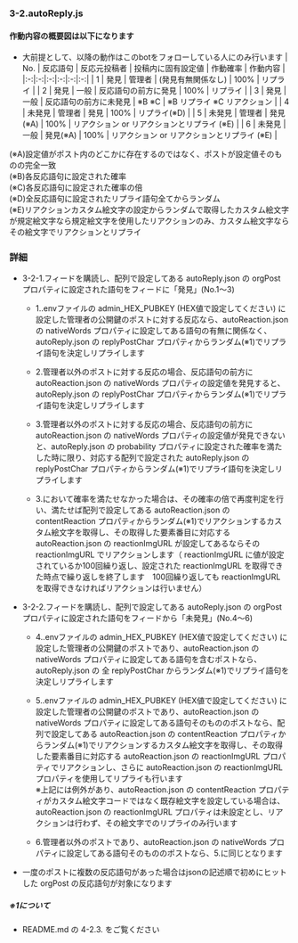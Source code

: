 ### 3-2.autoReply.js

#### 作動内容の概要図は以下になります

- 大前提として、以降の動作はこのbotをフォローしている人にのみ行います
| No. | 反応語句 | 反応元投稿者 | 投稿内に固有設定値 | 作動確率 | 作動内容 |
|:-:|:-:|:-:|:-:|:-:|:-:|
| 1 | 発見 | 管理者 | (発見有無関係なし) | 100% | リプライ |
| 2 | 発見 | 一般 | 反応語句の前方に発見 | 100% | リプライ |
| 3 | 発見 | 一般 | 反応語句の前方に未発見 | ※B ※C | ※B リプライ  ※C リアクション |
| 4 | 未発見 | 管理者 | 発見 | 100% | リプライ(※D) |
| 5 | 未発見 | 管理者 | 発見(※A) | 100% | リアクション or リアクションとリプライ (※E) |
| 6 | 未発見 | 一般 | 発見(※A) | 100% | リアクション or リアクションとリプライ (※E) |

(※A)設定値がポスト内のどこかに存在するのではなく、ポストが設定値そのものの完全一致  
(※B)各反応語句に設定された確率  
(※C)各反応語句に設定された確率の倍  
(※D)全反応語句に設定されたリプライ語句全てからランダム  
(※E)リアクションカスタム絵文字の設定からランダムで取得したカスタム絵文字が規定絵文字なら規定絵文字を使用したリアクションのみ、カスタム絵文字ならその絵文字でリアクションとリプライ

### 詳細
- 3-2-1.フィードを購読し、配列で設定してある autoReply.json の orgPost プロパティに設定された語句をフィードに「発見」(No.1～3)  
  - 1..envファイルの admin_HEX_PUBKEY (HEX値で設定してください) に設定した管理者の公開鍵のポストに対する反応なら、autoReaction.json の nativeWords プロパティに設定してある語句の有無に関係なく、autoReply.json の replyPostChar プロパティからランダム(※1)でリプライ語句を決定しリプライします

  - 2.管理者以外のポストに対する反応の場合、反応語句の前方に autoReaction.json の nativeWords プロパティの設定値を発見すると、autoReply.json の replyPostChar プロパティからランダム(※1)でリプライ語句を決定しリプライします

  - 3.管理者以外のポストに対する反応の場合、反応語句の前方に autoReaction.json の nativeWords プロパティの設定値が発見できないと、autoReply.json の probability プロパティに設定された確率を満たした時に限り、対応する配列で設定された autoReply.json の replyPostChar プロパティからランダム(※1)でリプライ語句を決定しリプライします
  - 3.において確率を満たせなかった場合は、その確率の倍で再度判定を行い、満たせば配列で設定してある autoReaction.json の contentReaction プロパティからランダム(※1)でリアクションするカスタム絵文字を取得し、その取得した要素番目に対応する autoReaction.json の reactionImgURL が設定してあるならその reactionImgURL でリアクションします（ reactionImgURL に値が設定されているか100回繰り返し、設定された reactionImgURL を取得できた時点で繰り返しを終了します　100回繰り返しても reactionImgURL を取得できなければリアクションは行いません）


- 3-2-2.フィードを購読し、配列で設定してある autoReply.json の orgPost プロパティに設定された語句をフィードから「未発見」(No.4～6)
  - 4..envファイルの admin_HEX_PUBKEY (HEX値で設定してください) に設定した管理者の公開鍵のポストであり、autoReaction.json の nativeWords プロパティに設定してある語句を含むポストなら、autoReply.json の 全 replyPostChar からランダム(※1)でリプライ語句を決定しリプライします

  - 5..envファイルの admin_HEX_PUBKEY (HEX値で設定してください) に設定した管理者の公開鍵のポストであり、autoReaction.json の nativeWords プロパティに設定してある語句そのもののポストなら、配列で設定してある autoReaction.json の contentReaction プロパティからランダム(※1)でリアクションするカスタム絵文字を取得し、その取得した要素番目に対応する autoReaction.json の reactionImgURL プロパティでリアクションし、さらに autoReaction.json の reactionImgURL プロパティを使用してリプライも行います  
※上記には例外があり、autoReaction.json の contentReaction プロパティがカスタム絵文字コードではなく既存絵文字を設定している場合は、autoReaction.json の reactionImgURL プロパティは未設定とし、リアクションは行わず、その絵文字でのリプライのみ行います

  - 6.管理者以外のポストであり、autoReaction.json の nativeWords プロパティに設定してある語句そのもののポストなら、5.に同じとなります

- 一度のポストに複数の反応語句があった場合はjsonの記述順で初めにヒットした orgPost の反応語句が対象になります

##### ※1について
- README.md の 4-2.3. をご覧ください
